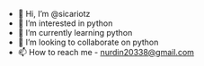 - 👋 Hi, I’m @sicariotz
- 👀 I’m interested in python
- 🌱 I’m currently learning python
- 💞️ I’m looking to collaborate on python
- 📫 How to reach me - nurdin20338@gmail.com

<!---
sicariotz/sicariotz is a ✨ special ✨ repository because its `README.md` (this file) appears on your GitHub profile.
You can click the Preview link to take a look at your changes.
--->
